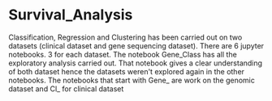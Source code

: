 # Survival_Analysis

Classification, Regression and Clustering has been carried out on two datasets (clinical dataset and gene sequencing dataset). There are 6 jupyter notebooks. 3 for each dataset.
The notebook Gene_Class has all the exploratory analysis carried out. That notebook gives a clear understanding of both dataset hence the datasets weren't explored again in the other notebooks. The notebooks that start with Gene_ are work on the genomic dataset and Cl_ for clinical dataset
